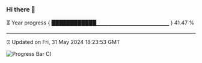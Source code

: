 ### Hi there 👋

⏳ Year progress { ████████████▁▁▁▁▁▁▁▁▁▁▁▁▁▁▁▁▁▁ } 41.47 %

---

⏰ Updated on Fri, 31 May 2024 18:23:53 GMT

![Progress Bar CI](https://github.com/ZhaoGui/ZhaoGui/workflows/Progress%20Bar%20CI/badge.svg)
